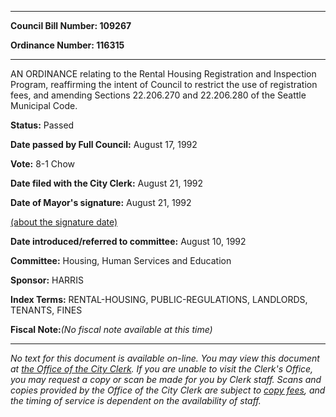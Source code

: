 

********

**Council Bill Number: 109267**
   
**Ordinance Number: 116315**
********

 AN ORDINANCE relating to the Rental Housing Registration and Inspection Program, reaffirming the intent of Council to restrict the use of registration fees, and amending Sections 22.206.270 and 22.206.280 of the Seattle Municipal Code.

**Status:** Passed
   
**Date passed by Full Council:** August 17, 1992
   
**Vote:** 8-1 Chow
   
**Date filed with the City Clerk:** August 21, 1992
   
**Date of Mayor's signature:** August 21, 1992
   
[(about the signature date)](/~public/approvaldate.htm)
   
   
   
**Date introduced/referred to committee:** August 10, 1992
   
**Committee:** Housing, Human Services and Education
   
**Sponsor:** HARRIS
   
   
**Index Terms:** RENTAL-HOUSING, PUBLIC-REGULATIONS, LANDLORDS, TENANTS, FINES

**Fiscal Note:**_(No fiscal note available at this time)_
********

_No text for this document is available on-line. You may view this document at [the Office of the City Clerk](http://www.seattle.gov/leg/clerk/contactUs.htm). If you are unable to visit the Clerk's Office, you may request a copy or scan be made for you by Clerk staff. Scans and copies provided by the Office of the City Clerk are subject to [copy fees](http://clerk.seattle.gov/~public/clerkfees.htm), and the timing of service is dependent on the availability of staff._

